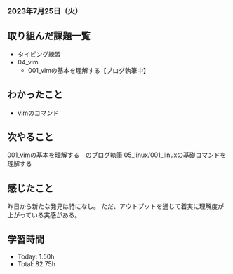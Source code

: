 ### 2023年7月25日（火）

## 取り組んだ課題一覧
- タイピング練習
- 04_vim
  - 001_vimの基本を理解する【ブログ執筆中】
## わかったこと
- vimのコマンド
## 次やること
001_vimの基本を理解する　のブログ執筆
05_linux/001_linuxの基礎コマンドを理解する

## 感じたこと
昨日から新たな発見は特になし。
ただ、アウトプットを通じて着実に理解度が上がっている実感がある。

## 学習時間
- Today: 1.50h
- Total: 82.75h
